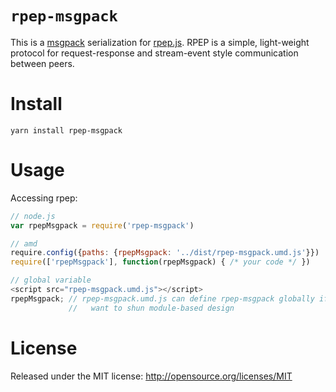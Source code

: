 
`rpep-msgpack`
=====

This is a [msgpack](https://msgpack.org/index.html) serialization for [rpep.js](https://github.com/Tixit/rpep.js). RPEP is a simple, light-weight protocol for request-response and stream-event style communication between peers.

Install
=======

```
yarn install rpep-msgpack
```

Usage
=====

Accessing rpep:
```javascript
// node.js
var rpepMsgpack = require('rpep-msgpack')

// amd
require.config({paths: {rpepMsgpack: '../dist/rpep-msgpack.umd.js'}})
require(['rpepMsgpack'], function(rpepMsgpack) { /* your code */ })

// global variable
<script src="rpep-msgpack.umd.js"></script>
rpepMsgpack; // rpep-msgpack.umd.js can define rpep-msgpack globally if you really
             //   want to shun module-based design
```

License
=======
Released under the MIT license: http://opensource.org/licenses/MIT